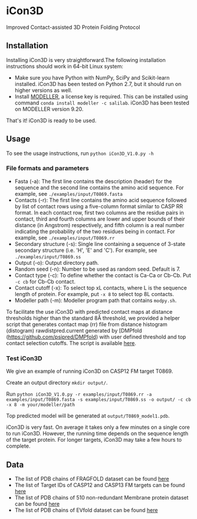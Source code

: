 # iCon3D

Improved Contact-assisted 3D Protein Folding Protocol

## Installation

Installing iCon3D is very straightforward.The following installation instructions should work in 64-bit Linux system:

- Make sure you have Python with NumPy, SciPy and Scikit-learn installed. iCon3D has been tested on Python 2.7, but it should run on higher versions as well.
- Install [MODELLER](https://salilab.org/modeller), a license key is required. This can be installed using command `conda install modeller -c salilab`. iCon3D has been tested on MODELLER version 9.20.

That's it! iCon3D is ready to be used.

## Usage

To see the usage instructions, run `python iCon3D_V1.0.py -h`

### File formats and parameters
 
- Fasta (-a): The first line contains the description (header) for the sequence and the second line contains the amino acid sequence. For example, see `./examples/input/T0869.fasta`
- Contacts (-r): The first line contains the amino acid sequence followed by list of contact rows using a five-column format similar to CASP RR format. In each contact row, first two columns are the residue pairs in contact, third and fourth columns are lower and upper bounds of their distance (in Angstrom) respectively, and fifth column is a real number indicating the probability of the two residues being in contact. For example, see `./examples/input/T0869.rr`
- Secondary structure (-s): Single line containing a sequence of 3-state secondary structure (i.e. 'H', 'E' and 'C'). For example, see `./examples/input/T0869.ss`
- Output (-o): Output directory path.
- Random seed (-n): Number to be used as random seed. Default is 7.
- Contact type (-c): To define whether the contact is Ca-Ca or Cb-Cb. Put `-c cb` for Cb-Cb contact.
- Contact cutoff (-x): To select top xL contacts, where L is the sequence length of protein. For example, put `-x 8` to select top 8L contacts.
- Modeller path (-m): Modeller program path that contains `modpy.sh`.

To facilitate the use iCon3D with predicted contact maps at distance thresholds higher than the standard 8Å threshold, we provided a helper script that generates contact map (rr) file from distance histogram (distogram) rawdistpred.current generated by [DMPfold (https://github.com/psipred/DMPfold) with user defined threshold and top contact selection cutoffs. The script is available [here](scripts/distogram2rr.py).


### Test iCon3D

We give an example of running iCon3D on CASP12 FM target T0869.

Create an output directory `mkdir output/`. 

Run `python iCon3D_V1.0.py -r examples/input/T0869.rr -a examples/input/T0869.fasta -s examples/input/T0869.ss -o output/ -c cb -x 8 -m your/modeller/path`

Top predicted model will be generated at `output/T0869_model1.pdb`.

iCon3D is very fast. On average it takes only a few minutes on a single core to run iCon3D. However, the running time depends on the sequence length of the target protein. For longer targets, iCon3D may take a few hours to complete.

## Data

- The list of PDB chains of FRAGFOLD dataset can be found [here](data/FRAGFOLD_150.txt) 
- The list of Target IDs of CASP12 and CASP13 FM targets can be found [here](data/CASP12_13_FM.txt) 
- The list of PDB chains of 510 non-redundant Membrane protein dataset can be found [here](data/Membrane_510.txt) 
- The list of PDB chains of EVfold dataset can be found [here](data/EVfold_15.txt) 
